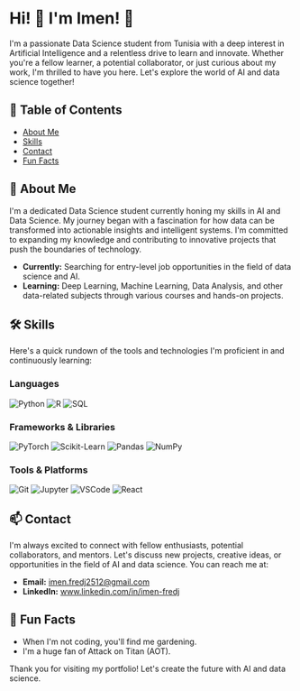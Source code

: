 <h1> Hi! 👋 I'm Imen! 🌟</h1>

<p> I'm a passionate Data Science student from Tunisia with a deep interest in Artificial Intelligence and a relentless drive to learn and innovate. Whether you're a fellow learner, a potential collaborator, or just curious about my work, I'm thrilled to have you here. Let's explore the world of AI and data science together!</p>

<h2>📌 Table of Contents</h2>
<ul>
  <li><a href="#about-me">About Me</a></li>
  <li><a href="#skills">Skills</a></li>
  <li><a href="#contact">Contact</a></li>
  <li><a href="#fun-facts">Fun Facts</a></li>
</ul>

<h2 id="about-me">🚀 About Me</h2>
<p>I'm a dedicated Data Science student currently honing my skills in AI and Data Science. My journey began with a fascination for how data can be transformed into actionable insights and intelligent systems. I'm committed to expanding my knowledge and contributing to innovative projects that push the boundaries of technology.</p>
<ul>
  <li><strong>Currently:</strong> Searching for entry-level job opportunities in the field of data science and AI.</li>
  <li><strong>Learning:</strong> Deep Learning, Machine Learning, Data Analysis, and other data-related subjects through various courses and hands-on projects.</li>
</ul>


<h2 id="skills">🛠️ Skills</h2>
<p>Here's a quick rundown of the tools and technologies I'm proficient in and continuously learning:</p>

<h3>Languages</h3>
<p><img src="https://img.shields.io/badge/-Python-3776AB?style=flat&logo=python&logoColor=white" alt="Python">
<img src="https://img.shields.io/badge/-R-276DC3?style=flat&logo=r&logoColor=white" alt="R">
<img src="https://img.shields.io/badge/-SQL-4479A1?style=flat&logo=postgresql&logoColor=white" alt="SQL"></p>

<h3>Frameworks & Libraries</h3>
<p><img src="https://img.shields.io/badge/-PyTorch-EE4C2C?style=flat&logo=pytorch&logoColor=white" alt="PyTorch">
<img src="https://img.shields.io/badge/-Scikit--Learn-F7931E?style=flat&logo=scikit-learn&logoColor=white" alt="Scikit-Learn">
<img src="https://img.shields.io/badge/-Pandas-150458?style=flat&logo=pandas&logoColor=white" alt="Pandas">
<img src="https://img.shields.io/badge/-NumPy-013243?style=flat&logo=numpy&logoColor=white" alt="NumPy"></p>

<h3>Tools & Platforms</h3>
<p><img src="https://img.shields.io/badge/-Git-F05032?style=flat&logo=git&logoColor=white" alt="Git">
<img src="https://img.shields.io/badge/-Jupyter-F37626?style=flat&logo=jupyter&logoColor=white" alt="Jupyter">
<img src="https://img.shields.io/badge/-VSCode-007ACC?style=flat&logo=visual-studio-code&logoColor=white" alt="VSCode">
<img src="https://img.shields.io/badge/-React-61DAFB?style=flat&logo=react&logoColor=black" alt="React"></p>

<h2 id="contact">📫 Contact</h2>
<p>I'm always excited to connect with fellow enthusiasts, potential collaborators, and mentors. Let's discuss new projects, creative ideas, or opportunities in the field of AI and data science. You can reach me at:</p>
<ul>
  <li><strong>Email:</strong> <a href="mailto:imen.fredj2512@gmail.com">imen.fredj2512@gmail.com</a></li>
  <li><strong>LinkedIn:</strong> <a href="https://www.linkedin.com/in/imen-fredj">www.linkedin.com/in/imen-fredj</a></li>
</ul>

<h2 id="fun-facts">🎉 Fun Facts</h2>
<ul>
  <li>When I'm not coding, you'll find me gardening.</li>
  <li>I'm a huge fan of Attack on Titan (AOT).</li>
</ul>

<p>Thank you for visiting my portfolio! Let's create the future with AI and data science.</p>
